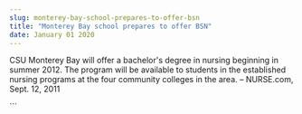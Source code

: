 ```yaml
---
slug: monterey-bay-school-prepares-to-offer-bsn
title: "Monterey Bay school prepares to offer BSN"
date: January 01 2020
---
```


 
<p>
  CSU Monterey Bay will offer a bachelor's degree in nursing beginning in summer
  2012. The program will be available to students in the established nursing
  programs at the four community colleges in the area. – NURSE.com, Sept. 12,
  2011
</p>
```
